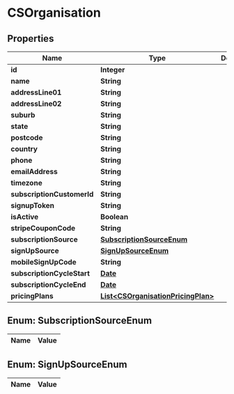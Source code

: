 
# CSOrganisation

## Properties
Name | Type | Description | Notes
------------ | ------------- | ------------- | -------------
**id** | **Integer** |  |  [optional]
**name** | **String** |  |  [optional]
**addressLine01** | **String** |  |  [optional]
**addressLine02** | **String** |  |  [optional]
**suburb** | **String** |  |  [optional]
**state** | **String** |  |  [optional]
**postcode** | **String** |  |  [optional]
**country** | **String** |  |  [optional]
**phone** | **String** |  |  [optional]
**emailAddress** | **String** |  |  [optional]
**timezone** | **String** |  |  [optional]
**subscriptionCustomerId** | **String** |  |  [optional]
**signupToken** | **String** |  |  [optional]
**isActive** | **Boolean** |  |  [optional]
**stripeCouponCode** | **String** |  |  [optional]
**subscriptionSource** | [**SubscriptionSourceEnum**](#SubscriptionSourceEnum) |  |  [optional]
**signUpSource** | [**SignUpSourceEnum**](#SignUpSourceEnum) |  |  [optional]
**mobileSignUpCode** | **String** |  |  [optional]
**subscriptionCycleStart** | [**Date**](Date.md) |  |  [optional]
**subscriptionCycleEnd** | [**Date**](Date.md) |  |  [optional]
**pricingPlans** | [**List&lt;CSOrganisationPricingPlan&gt;**](CSOrganisationPricingPlan.md) |  |  [optional]


<a name="SubscriptionSourceEnum"></a>
## Enum: SubscriptionSourceEnum
Name | Value
---- | -----


<a name="SignUpSourceEnum"></a>
## Enum: SignUpSourceEnum
Name | Value
---- | -----



